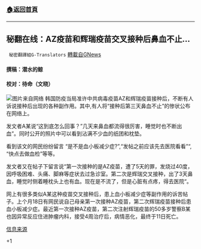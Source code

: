 ###  [:house:返回首頁](https://github.com/ourhimalayas/txt)
---


## 秘翻在线：AZ疫苗和辉瑞疫苗交叉接种后鼻血不止…
` 秘密翻譯組G-Translators` [轉載自GNews](https://gnews.org/zh-hans/1534387/)

#### 撰稿：潜水的鲸

#### 校对：待命（文晓）
![](https://assets.gnews.org/wp-content/uploads/2021/09/16317101331.png)图片来自网络
韩国防疫当局准许中共病毒疫苗AZ和辉瑞疫苗接种后，不断有人诉说接种后出现的各种副作用。其中,有人将“接种后第三天鼻血不止”的惨状公布在网络上。

发文者A某说“这到底怎么回事？”几天来鼻血都流得很厉害，睡觉时也不断出血”。同时公开的照片中可以看到沾满不少血的纸团和枕垫。

看到该文的网民纷纷留言 “是不是血小板减少症?”,“发帖之前应该先去医院看看”“, “快点去做血检”等等。

发文者又在帖子下留言说“第一次接种的是AZ疫苗，遭了5天的罪，发烧过40度，因呼吸困难、头痛、脚麻等症状去过急诊室。第二次是辉瑞交叉接种，出了3天鼻血，睡觉时侧着睡枕头上也有血。现在是不流了，但是心脏有点疼，得去医院“。

网上有很多类似A某这种疫苗交叉接种后，患上血小板减少症等副作用的诉苦帖子。上个月18日有网民说自己母亲第一次接种AZ疫苗，第二次辉瑞疫苗接种后患血小板减少症。最近第一次接种AZ疫苗，第二次注射辉瑞疫苗的50多岁警察B某也因异常反应住进肿瘤内科，接受4周治疗后，病情恶化，最终于11日死亡。

[信息来源](https://www.asiae.co.kr/article/2021091512443267632)



+1
